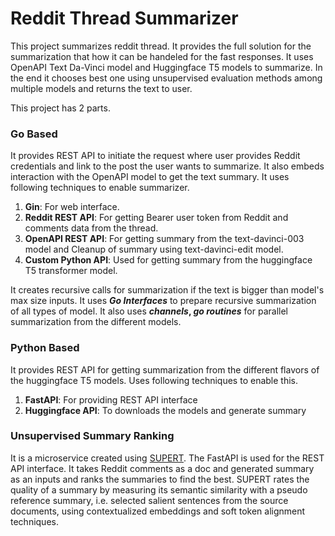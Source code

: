 # Reddit Thread Summarizer

This project summarizes reddit thread. It provides the full solution for the summarization that how it can be handeled for the fast responses. It uses OpenAPI Text Da-Vinci model and 
Huggingface T5 models to summarize. In the end it chooses best one using unsupervised 
evaluation methods among multiple models and returns the text to user.

This project has 2 parts. 
### Go Based
It provides REST API to initiate the request where user provides 
Reddit credentials and link to the post the user wants to summarize. It also embeds
interaction with the OpenAPI model to get the text summary. It uses following techniques
to enable summarizer.
   1) **Gin**: For web interface.
   2) **Reddit REST API**: For getting Bearer user token from Reddit and comments data from the thread.
   3) **OpenAPI REST API**: For getting summary from the text-davinci-003 model and 
   Cleanup of summary using  text-davinci-edit model.
   4) **Custom Python API**: Used for getting summary from the huggingface T5 transformer model.

   It creates recursive calls for summarization if the text is bigger than model's max
   size inputs. 
   It uses **_Go Interfaces_** to prepare recursive summarization of all types of 
   model. It also uses **_channels_, _go routines_** for parallel summarization from the different models.

### Python Based
It provides REST API for getting summarization from the different 
flavors of the huggingface T5 models. Uses following techniques to enable this.
   1) **FastAPI**: For providing REST API interface
   2) **Huggingface API**: To downloads the models and generate summary

### Unsupervised Summary Ranking
It is a microservice created using [SUPERT](https://arxiv.org/abs/2005.03724). The FastAPI is used for the REST API interface. It takes Reddit comments as a doc and generated summary as an inputs and ranks the summaries to find the best. SUPERT rates the quality of a summary by measuring its semantic similarity with a pseudo reference summary, i.e. selected salient sentences from the source documents, using contextualized embeddings and soft token alignment techniques.
